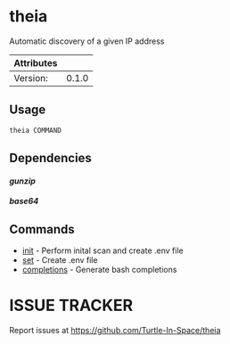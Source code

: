 # theia

Automatic discovery of a given IP address

| Attributes       | &nbsp;
|------------------|-------------
| Version:         | 0.1.0

## Usage

```bash
theia COMMAND
```

## Dependencies

#### *gunzip*



#### *base64*



## Commands

- [init](theia%20init) - Perform inital scan and create .env file
- [set](theia%20set) - Create .env file
- [completions](theia%20completions) - Generate bash completions

# ISSUE TRACKER
Report issues at https://github.com/Turtle-In-Space/theia
